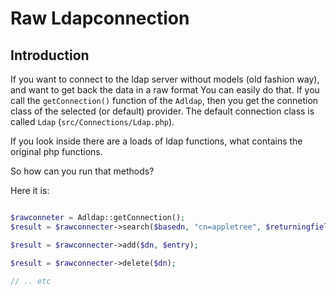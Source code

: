 # Raw Ldapconnection

## Introduction

If you want to connect to the ldap server without models (old fashion way), and want to get back the data in a raw format
You can easily do that. If you call the `getConnection()` function of the `Adldap`, then you get the connetion class of the selected (or default) provider. The default connection class is  called `Ldap` (`src/Connections/Ldap.php`).

If you look inside there are a loads of ldap functions, what contains the original php functions.

So how can you run that methods?

Here it is:

```php

$rawconneter = Adldap::getConnection();
$result = $rawconnecter->search($basedn, "cn=appletree", $returningfields);

$result = $rawconnecter->add($dn, $entry);

$result = $rawconnecter->delete($dn);

// .. etc

```